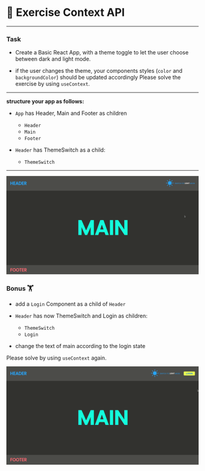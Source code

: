 
# :cartwheeling: Exercise Context API

---
### Task

- Create a Basic React App, with a theme toggle to let the user choose between dark and light mode. 

- if the user changes the theme, your components styles (`color` and `backgroundColor`) should be updated accordingly
Please solve the exercise by using `useContext`.

---

**structure your app as follows:**


- `App` has Header, Main and Footer as children
  - `Header`
  - `Main`
  - `Footer`


- `Header` has ThemeSwitch as a child:
  - `ThemeSwitch` 

---

![](./src/assets/theme.gif)


### Bonus :weight_lifting:

- add a `Login` Component as a child of `Header`

 - `Header` has now ThemeSwitch and Login as children:
   - `ThemeSwitch` 
   - `Login`

- change the text of main according to the login state
 
Please solve by using `useContext` again.

![](./src/assets/login.gif)




